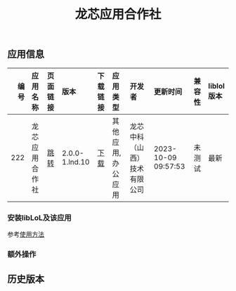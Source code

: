﻿---
id: 222
title: 龙芯应用合作社
toc: true
weight: 222
---

## 应用信息 
|   编号 | 应用名称    | 页面链接                                       | 版本             | 下载链接                                                                                           | 应用类型      | 开发者            | 更新时间                | 兼容性   | liblol版本   |
|-----:|:--------|:-------------------------------------------|:---------------|:-----------------------------------------------------------------------------------------------|:----------|:---------------|:--------------------|:------|:-----------|
|  222 | 龙芯应用合作社 | [跳转](http://app.loongapps.cn/#/detail/222) | 2.0.0-1.lnd.10 | [下载](http://113.24.212.22:8090/upload/file/loongsonapplication_2.0.0-1.lnd.10_loongarch64.deb) | 其他应用,办公应用 | 龙芯中科（山西）技术有限公司 | 2023-10-09 09:57:53 | 未测试   | 最新         |
### 安装libLoL及该应用 
参考[使用方法](/docs/usage) 
### 额外操作 


## 历史版本 
 